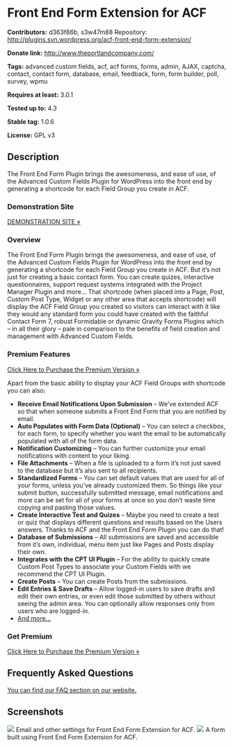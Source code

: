 # Front End Form Extension for ACF #
**Contributors:** d363f86b, s3w47m88
Repository: http://plugins.svn.wordpress.org/acf-front-end-form-extension/ 

**Donate link:** http://www.theportlandcompany.com/

**Tags:** advanced custom fields, acf, acf forms, forms, admin, AJAX, captcha, contact, contact form, database, email, feedback, form, form builder, poll, survey, wpmu

**Requires at least:** 3.0.1

**Tested up to:** 4.3

**Stable tag:** 1.0.6 

**License:** GPL v3

## Description ##
The Front End Form Plugin brings the awesomeness, and ease of use, of the Advanced Custom Fields Plugin for WordPress into the front end by generating a shortcode for each Field Group you create in ACF.

### Demonstration Site ###
[DEMONSTRATION SITE »](http://theportlandcompany.com/)

### Overview ###
The Front End Form Plugin brings the awesomeness, and ease of use, of the Advanced Custom Fields Plugin for WordPress into the front end by generating a shortcode for each Field Group you create in ACF.
But it’s not just for creating a basic contact form. You can create quizes, interactive questionnaires, support request systems integrated with the Project Manager Plugin and more…
That shortcode (when placed into a Page, Post, Custom Post Type, Widget or any other area that accepts shortcode) will display the ACF Field Group you created so visitors can interact with it like they would any standard form you could have created with the faithful Contact Form 7, robust Formidable or dynamic Gravity Forms Plugins which – in all their glory – pale in comparison to the benefits of field creation and management with Advanced Custom Fields.

### Premium Features ###
[Click Here to Purchase the Premium Version »](https://wordpress.org/plugins/acf-front-end-form-extension/)

Apart from the basic ability to display your ACF Field Groups with shortcode you can also:

* **Receive Email Notifications Upon Submission** – We’ve extended ACF so that when someone submits a Front End Form that you are notified by email.
* **Auto Populates with Form Data (Optional)** – You can select a checkbox, for each form, to specify whether you want the email to be automatically populated with all of the form data.
* **Notification Customizing** – You can further customize your email notifications with content to your liking.
* **File Attachments** – When a file is uploaded to a form it’s not just saved to the database but it’s also sent to all recipients.
* **Standardized Forms** – You can set default values that are used for all of your forms, unless you’ve already customized them. So things like your submit button, successfully submitted message, email notifications and more can be set for all of your forms at once so you don’t waste time copying and pasting those values.
* **Create Interactive Test and Quizes** – Maybe you need to create a test or quiz that displays different questions and results based on the Users answers. Thanks to ACF and the Front End Form Plugin you can do that!
* **Database of Submissions** – All submissions are saved and accessible from it’s own, individual, menu item just like Pages and Posts display their own.
* **Integrates with the CPT UI Plugin** – For the ability to quickly create Custom Post Types to associate your Custom Fields with we recommend the CPT UI Plugin.
* **Create Posts** – You can create Posts from the submissions.
* **Edit Entries & Save Drafts** – Allow logged-in users to save drafts and edit their own entries, or even edit those submitted by others without seeing the admin area. You can optionally allow responses only from users who are logged-in.
* [And more...](http://www.theportlandcompany.com/product/acf-front-end-form-plugin/)

### Get Premium ###
[Click Here to Purchase the Premium Version »](http://www.theportlandcompany.com/product/acf-front-end-form-plugin/)


## Frequently Asked Questions ##
[You can find our FAQ section on our website.](http://www.theportlandcompany.com/product/acf-front-end-form-plugin/)

## Screenshots ##
![](http://www.theportlandcompany.com/wp-content/uploads/2015/09/screenshot-1.png)
Email and other settings for Front End Form Extension for ACF.
![](http://www.theportlandcompany.com/wp-content/uploads/2015/09/screenshot-2.png)
A form built using Front End Form Extension for ACF.
